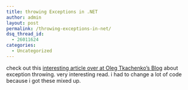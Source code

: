 ```yaml
---
title: throwing Exceptions in .NET
author: admin
layout: post
permalink: /throwing-exceptions-in-net/
dsq_thread_id:
  - 26011624
categories:
  - Uncategorized
---
```

check out this [interesting article over at Oleg Tkachenko&#8217;s Blog][1] about exception throwing. very interesting read. i had to change a lot of code because i got these mixed up.

 [1]: http://www.tkachenko.com/blog/archives/000352.html